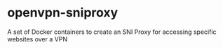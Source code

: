 # openvpn-sniproxy
A set of Docker containers to create an SNI Proxy for accessing specific websites over a VPN
